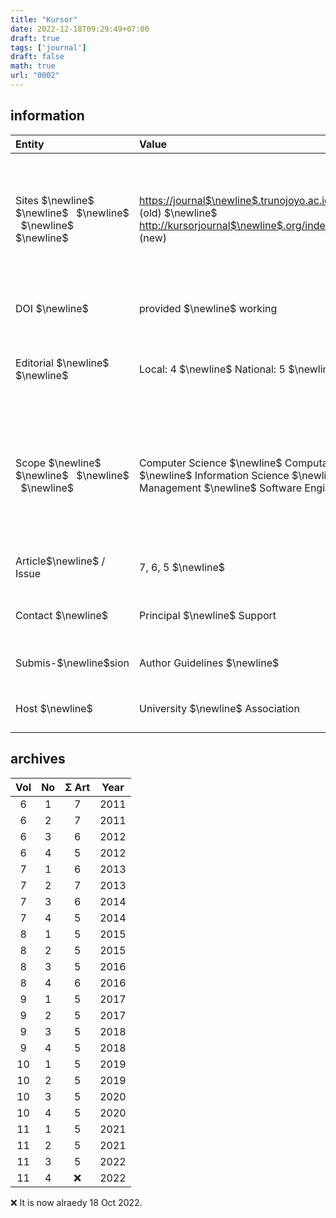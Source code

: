 ```yaml
---
title: "Kursor"
date: 2022-12-18T09:29:49+07:00
draft: true
tags: ['journal']
draft: false
math: true
url: "0002"
---
```


## information
Entity | Value | Status
:- | :- | :-:
Sites $\newline$ &nbsp; $\newline$ &nbsp; $\newline$ &nbsp; $\newline$ &nbsp; $\newline$ &nbsp; | [https://journal$\newline$.trunojoyo.ac.id$\newline$/kursor](https://journal.trunojoyo.ac.id/kursor) (old) $\newline$ [http://kursorjournal$\newline$.org/index.php$\newline$/kursor](http://kursorjournal.org/index.php/kursor) (new) | :x: $\newline$ &nbsp; $\newline $&nbsp; $\newline$ ✔️ $\newline$ &nbsp; $\newline$ &nbsp;
DOI $\newline$ &nbsp; | provided $\newline$ working | ✔️ $\newline$ :x:
Editorial $\newline$ &nbsp; $\newline$ &nbsp; | Local: 4 $\newline$ National: 5 $\newline$ International: 0 | ✔️ $\newline$ ✔️ $\newline$ :x:
Scope $\newline$ &nbsp; $\newline$ &nbsp; $\newline$ &nbsp; $\newline$ &nbsp; | Computer Science $\newline$ Computational Intelligence  $\newline$ Information Science $\newline$ Knowledge Management $\newline$ Software Engineering | ✔️ $\newline$ ✔️ $\newline$ ✔️ $\newline$ ✔️ $\newline$ ✔️
Article$\newline$ / Issue | 7, 6, 5 $\newline$ &nbsp; | ✔️ $\newline$ &nbsp;
Contact $\newline$ &nbsp; | Principal $\newline$ Support | ✔️ $\newline$ ✔️
Submis-$\newline$sion | Author Guidelines $\newline$ &nbsp; | ✔️ $\newline$ &nbsp;
Host $\newline$ &nbsp; | University $\newline$ Association | ✔️ $\newline$  :x:


## archives
Vol | No | &Sigma; Art | Year
:-: | :-: | :-: | :-:
6 | 1 | 7 | 2011
6 | 2 | 7 | 2011
6 | 3 | 6 | 2012
6 | 4 | 5 | 2012
7 | 1 | 6 | 2013
7 | 2 | 7 | 2013
7 | 3 | 6 | 2014
7 | 4 | 5 | 2014
8 | 1 | 5 | 2015
8 | 2 | 5 | 2015
8 | 3 | 5 | 2016
8 | 4 | 6 | 2016
9 | 1 | 5 | 2017
9 | 2 | 5 | 2017
9 | 3 | 5 | 2018
9 | 4 | 5 | 2018
10 | 1 | 5 | 2019
10 | 2 | 5 | 2019
10 | 3 | 5 | 2020
10 | 4 | 5 | 2020
11 | 1 | 5 | 2021
11 | 2 | 5 | 2021
11 | 3 | 5 | 2022
11 | 4 | :x: | 2022

:x: It is now alraedy 18 Oct 2022.